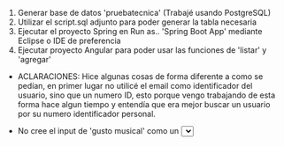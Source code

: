 1. Generar base de datos 'pruebatecnica' (Trabajé usando PostgreSQL)
2. Utilizar el script.sql adjunto para poder generar la tabla necesaria
3. Ejecutar el proyecto Spring en Run as.. 'Spring Boot App' mediante Eclipse o IDE de preferencia
4. Ejecutar proyecto Angular para poder usar las funciones de 'listar' y 'agregar'

* ACLARACIONES: Hice algunas cosas de forma diferente a como se pedían, en primer lugar no utilicé el email como identificador del usuario, sino que un numero ID, esto porque vengo trabajando de esta forma hace algun tiempo y entendía que era mejor buscar un usuario por su numero identificador personal.

* No cree el input de 'gusto musical' como un <select> con opciones, porque consideré que esto era muy limitante en las opciones,
asi que preferrí dejarlo al gusto del usuario.